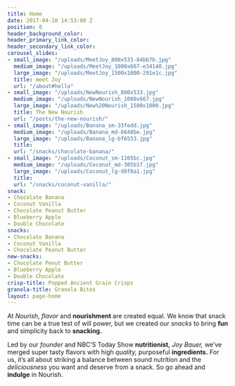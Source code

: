 ```yaml
---
title: Home
date: 2017-04-10 14:53:00 Z
position: 0
header_background_color: 
header_primary_link_color: 
header_secondary_link_color: 
carousel_slides:
- small_image: "/uploads/MeetJoy_800x533-84bb7b.jpg"
  medium_image: "/uploads/MeetJoy_1000x667-e34140.jpg"
  large_image: "/uploads/MeetJoy_1500x1000-291e1c.jpg"
  title: meet Joy
  url: "/about#hello"
- small_image: "/uploads/NewNourish_800x533.jpg"
  medium_image: "/uploads/NewNourish_1000x667.jpg"
  large_image: "/uploads/New%20Nourish_1500x1000.jpg"
  title: The New Nourish
  url: "/posts/the-new-nourish/"
- small_image: "/uploads/Banana_sm-33fedd.jpg"
  medium_image: "/uploads/Banana_md-6648be.jpg"
  large_image: "/uploads/Banana_lg-bf6553.jpg"
  title: 
  url: "/snacks/chocolate-banana/"
- small_image: "/uploads/Coconut_sm-1105bc.jpg"
  medium_image: "/uploads/Coconut_md-305b1f.jpg"
  large_image: "/uploads/Coconut_lg-d8f8a1.jpg"
  title: 
  url: "/snacks/coconut-vanilla/"
snack:
- Chocolate Banana
- Coconut Vanilla
- Chocolate Peanut Butter
- Blueberry Apple
- Double Chocolate
snacks:
- Chocolate Banana
- Coconut Vanilla
- Chocolate Peanut Butter
new-snacks:
- Chocolate Penut Butter
- Blueberry Apple
- Double Chocolate
crisp-title: Popped Ancient Grain Crisps
granola-title: Granola Bites
layout: page-home
---
```


At *Nourish*, *flavor* and **nourishment** are created equal. We know that snack time can be a true test of will power, but we created our *snacks* to bring **fun** and simplicity back to **snacking.**

Led by our *founder* and NBC’S Today Show **nutritionist,** *Joy Bauer,* we’ve merged super tasty flavors with high *quality,* purposeful **ingredients.** For us, it’s all about striking a balance between sound nutrition and the *deliciousness* you want and deserve from a snack. So go ahead and **indulge** in Nourish.